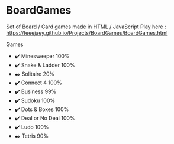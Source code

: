 # BoardGames
Set of Board / Card games made in HTML / JavaScript
Play here : https://teeejaey.github.io/Projects/BoardGames/BoardGames.html

Games
- :heavy_check_mark: Minesweeper  100% 
- :heavy_check_mark: Snake & Ladder  100% 
- :black_nib: Solitaire  20% 
- :heavy_check_mark: Connect 4  100% 
- :heavy_check_mark: Business  99% 
- :heavy_check_mark: Sudoku  100% 
- :heavy_check_mark: Dots & Boxes  100% 
- :heavy_check_mark: Deal or No Deal  100% 
- :heavy_check_mark: Ludo 100% 
- :black_nib: Tetris  90% 


